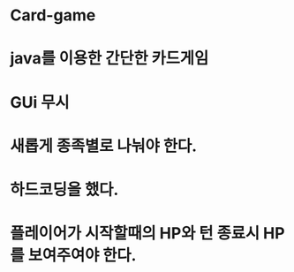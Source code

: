# Card-game

# java를 이용한 간단한 카드게임 #

# GUi 무시 #

# 새롭게 종족별로 나눠야 한다. #

# 하드코딩을 했다. #

# 플레이어가 시작할때의 HP와 턴 종료시 HP 를 보여주여야 한다. #
